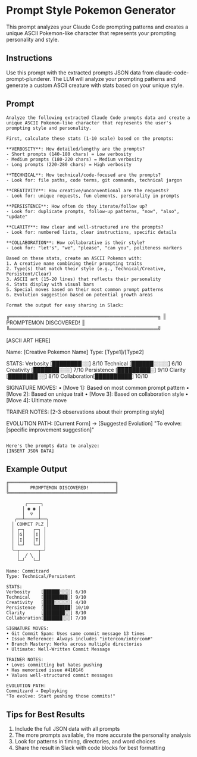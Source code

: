# Prompt Style Pokemon Generator

This prompt analyzes your Claude Code prompting patterns and creates a unique ASCII Pokemon-like character that represents your prompting personality and style.

## Instructions

Use this prompt with the extracted prompts JSON data from claude-code-prompt-plunderer. The LLM will analyze your prompting patterns and generate a custom ASCII creature with stats based on your unique style.

## Prompt

```
Analyze the following extracted Claude Code prompts data and create a unique ASCII Pokemon-like character that represents the user's prompting style and personality.

First, calculate these stats (1-10 scale) based on the prompts:

**VERBOSITY**: How detailed/lengthy are the prompts?
- Short prompts (140-180 chars) = Low verbosity
- Medium prompts (180-220 chars) = Medium verbosity  
- Long prompts (220-280 chars) = High verbosity

**TECHNICAL**: How technical/code-focused are the prompts?
- Look for: file paths, code terms, git commands, technical jargon

**CREATIVITY**: How creative/unconventional are the requests?
- Look for: unique requests, fun elements, personality in prompts

**PERSISTENCE**: How often do they iterate/follow up?
- Look for: duplicate prompts, follow-up patterns, "now", "also", "update"

**CLARITY**: How clear and well-structured are the prompts?
- Look for: numbered lists, clear instructions, specific details

**COLLABORATION**: How collaborative is their style?
- Look for: "let's", "we", "please", "can you", politeness markers

Based on these stats, create an ASCII Pokemon with:
1. A creative name combining their prompting traits
2. Type(s) that match their style (e.g., Technical/Creative, Persistent/Clear)
3. ASCII art (15-20 lines) that reflects their personality
4. Stats display with visual bars
5. Special moves based on their most common prompt patterns
6. Evolution suggestion based on potential growth areas

Format the output for easy sharing in Slack:

```
╔════════════════════════════════════════╗
║        PROMPTEMON DISCOVERED!          ║
╚════════════════════════════════════════╝

[ASCII ART HERE]

Name: [Creative Pokemon Name]
Type: [Type1]/[Type2]

STATS:
Verbosity    [████████░░] 8/10
Technical    [██████░░░░] 6/10
Creativity   [███████░░░] 7/10
Persistence  [█████████░] 9/10
Clarity      [████████░░] 8/10
Collaboration[██████████] 10/10

SIGNATURE MOVES:
• [Move 1]: Based on most common prompt pattern
• [Move 2]: Based on unique trait
• [Move 3]: Based on collaboration style
• [Move 4]: Ultimate move

TRAINER NOTES:
[2-3 observations about their prompting style]

EVOLUTION PATH:
[Current Form] → [Suggested Evolution]
"To evolve: [specific improvement suggestion]"
```

Here's the prompts data to analyze:
[INSERT JSON DATA]
```

## Example Output

```
╔════════════════════════════════════════╗
║        PROMPTEMON DISCOVERED!          ║
╚════════════════════════════════════════╝

       ╭─────╮
      │ ◉ ◉ │
      │  ▽  │
   ╭──┴─────┴──╮
  │ COMMIT PLZ │
  │ ┌─┐   ┌─┐ │
  │ │G│   │I│ │
  │ │I│   │T│ │
  │ └─┘   └─┘ │
  ╰─┬───────┬─╯
    │  ╱ ╲  │
    ╰─╯   ╰─╯

Name: Commitzard
Type: Technical/Persistent

STATS:
Verbosity    [██████░░░░] 6/10
Technical    [█████████░] 9/10
Creativity   [████░░░░░░] 4/10
Persistence  [██████████] 10/10
Clarity      [████████░░] 8/10
Collaboration[███████░░░] 7/10

SIGNATURE MOVES:
• Git Commit Spam: Uses same commit message 13 times
• Issue Reference: Always includes "intercom/intercom#"
• Branch Mastery: Works across multiple directories
• Ultimate: Well-Written Commit Message

TRAINER NOTES:
• Loves committing but hates pushing
• Has memorized issue #410146
• Values well-structured commit messages

EVOLUTION PATH:
Commitzard → Deployking
"To evolve: Start pushing those commits!"
```

## Tips for Best Results

1. Include the full JSON data with all prompts
2. The more prompts available, the more accurate the personality analysis
3. Look for patterns in timing, directories, and word choices
4. Share the result in Slack with code blocks for best formatting